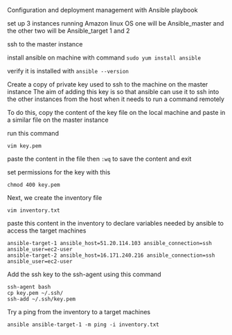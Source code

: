 Configuration and deployment management with Ansible playbook


set up 3 instances running Amazon linux OS
one will be Ansible_master and the other two will be Ansible_target 1 and 2

ssh to the master instance

install ansible on machine with command
```sudo yum install ansible```

verify it is installed with ```ansible --version```

Create a copy of private key used to ssh to the machine on the master instance
The aim of adding this key is so that ansible can use it to ssh into the other instances from the host when it needs to run a command remotely

To do this, copy the content of the key file on the local machine and paste in a similar file on the master instance

run this command 
```
vim key.pem
```
paste the content in the file then ```:wq``` to save the content and exit

set permissions for the key with this

```chmod 400 key.pem```

Next, we create the inventory file
```
vim inventory.txt
```
paste this content in the inventory to declare variables needed by ansible to access the target machines

```
ansible-target-1 ansible_host=51.20.114.103 ansible_connection=ssh ansible_user=ec2-user
ansible-target-2 ansible_host=16.171.240.216 ansible_connection=ssh ansible_user=ec2-user
```
Add the ssh key to the ssh-agent using this command
```
ssh-agent bash
cp key.pem ~/.ssh/
ssh-add ~/.ssh/key.pem
```


Try a ping from the inventory to a target machines
```
ansible ansible-target-1 -m ping -i inventory.txt
```


